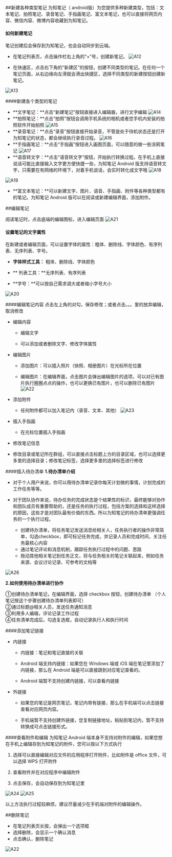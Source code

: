##新建各种类型笔记
为知笔记（ android版）为您提供多种新建类型，包括：文本笔记、拍照笔记、录音笔记、手指画笔记、富文本笔记，也可以直接将网页内容、微信内容、微博内容收藏到为知笔记。
#### 如何新建笔记

笔记创建后会保存到为知笔记，也会自动同步到云端。

+ 在笔记列表页，点击操作栏右上角的“+”号，创建新笔记。
![A12](img\A12.jpg)

+ 在快速区，点击右下角的“新建区”的按钮，创建不同类型的笔记。在任何一个笔记页面，从右边缘向左滑就会滑出快捷区，选择不同类型的新建按钮创建新笔记。

![A13](img\A13.jpg)

####新建各个类型的笔记
+ **文字笔记：**点击“新建笔记”按钮直接进入编辑器，进行文字编辑
![A14](img\A14.jpg)
+ **拍照笔记：**点击“拍照”按钮会调用手机系统的相机或者您手机内安装的拍照软件开始拍照
![A15](img\A15.jpg)
+ **录音笔记：**点击“录音”按钮直接开始录音，不管是处于待机状态还是打开为知笔记的状态，都会继续执行录音过程。
![A16](img\A16.jpg)
+ **手指画笔记：**点击“手指画”按钮进入画图页面，可以随意的做一些涂鸦笔记
![A17](img\A17.jpg)
+ **语音转文字：**点击“语音转文字”按钮，开始执行转换过程。在手机上直接说话可能比直接输入文字更方便快捷一些，为知笔记 Android 版支持语音转文字，只需要在有网络的环境下，对着手机说话，会实时转化成文字哦
![A18](img\A18.jpg)

![A19](img\A19.jpg)
+ **富文本笔记：**可以新建文字、图片、语音、手指画、附件等各种类型都有的笔记。为知笔记 Android 版可以在阅读或新建编辑界面，添加附件。


##编辑笔记

阅读笔记时，点击底端的编辑图标，进入编辑页面
![A21](img\A21.jpg)
#### 设置笔记的文字属性

在新建或者编辑页面，可以设置字体的属性：粗体、删除线、字体颜色、有序列表、无序列表、字号。

+ **字体样式工具：** 粗体、删除线、字体颜色

+ ** 列表工具：**无序列表、有序列表

+ **字号：**可以按自己需求调大或者缩小字号大小

![A20](img\A20.jpg)

####编辑笔记内容
 点击左上角的对勾，保存修改；或者点击。。。里的放弃编辑，取消修改

+ 编辑内容

    + 编辑文字

     + 可以添加或者删除文字、修改字体属性

+ 编辑图片

    + 添加图片：可以插入照片（快照、相册图片）在光标所在位置

    + 编辑图片：在编辑界面，点击图片会弹出编辑图片的选项，可以对已有图片执行圈圈点点的操作，也可以更换已有图片，也可以删除已有图片
![A22](img\A22.jpg)
+ 添加附件

     + 任何附件都可以加入笔记内（录音、文本、其他）
![A23](img\A23.jpg)

+ 插入手指画

     + 在光标位置插入手指画

+ 修改笔记信息

 + 修改目录或笔记所在群组，可以直接点击标题上方的目录区域，也可以选择更多里的选择目录；修改笔记标签，选择更多里的选择标签进行修改

####插入待办清单
**1.待办清单介绍**
+ 对于个人用户来说，你可以用待办清单记录你每天计划做的事情，计划完成的工作任务等等。

+ 对于团队协作来说，待办任务的完成状态是个结果性的标识，最终能够对协作和团队成员有重要帮助的，还是任务的执行过程，包括方案的选择和这样选择的原因，这些才是对团队最有价值的东西。所以为知笔记的待办清单更强调任务的一个执行过程。

  + 创建待办清单，将任务笔记发送消息给相关人，任务执行者的操作非常简单，勾选checkbox，即可标记任务完成，并记录人员和完成时间，关注任务最核心内容
  + 通过笔记评论和消息机制，跟踪任务执行过程中的问题、思路
  + 拖动其他相关笔记到任务正文，将与任务相关的笔记关联起来，例如任务来源、会议讨论记录、可参考的文档等

![A26](img\A26.png)

**2.如何使用待办清单进行协作**

①创建待办清单笔记，在编辑界面，选择 checkbox 按钮，创建待办清单 （个人笔记按这个步骤创建待办清单列表即可）</br>
②通过标题@相关人员，发送任务通知消息</br>
③利用多人编辑，评论记录工作过程</br>
④任务清单完成后，勾选复选框，自动记录执行人和执行时间

####添加笔记链接
+ 内链接

    + 内链接：笔记和笔记直接的关联

    +  Android 端支持内链接：如果您在 Windows 端或 iOS 端在笔记里添加了内链接，那么在 Android 端是可以直接跳到对应笔记查看的。

    + Android 端暂不支持创建内链接，可以查看内链接



+ 外链接

    + 如果您的笔记是网页笔记，笔记内带有链接，那么在手机端可以点击链接查看对应网页内容。

    + 手机端暂不支持创建外链接，您复制链接地址，粘贴到笔记内，暂不支持转换成可点击链接形式。


####查看附件和编辑
为知笔记 Android 端本身不支持对附件的编辑，如果您想在手机上编辑存到为知笔记的附件，您可以按以下方式执行

1. 选择可以直接编辑对应文件的应用程序打开附件，比如附件是 office 文件，可以选择 WPS 打开附件

1.  查看附件并在对应程序中编辑附件

1. 点击保存，会自动保存到为知笔记里

![A24](img\A24.jpg)
![A25](img\A25.jpg)


以上方法执行过程较麻烦，建议尽量减少在手机端对附件的编辑操作。


##删除笔记

+ 在笔记列表页长按，会弹出一个选项框
+ 选择删除，会显示一个确认消息
+ 点击确认，删除笔记

![A22](img\A22.jpg)
